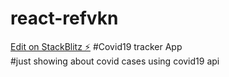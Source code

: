 # react-refvkn

[Edit on StackBlitz ⚡️](https://stackblitz.com/edit/react-refvkn)
#Covid19 tracker App
<br/>
#just showing about covid cases using covid19 api
